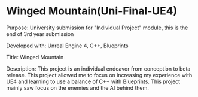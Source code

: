# Winged Mountain(Uni-Final-UE4)

Purpose: University submission for "Individual Project" module, this is the end of 3rd year submission

Developed with: Unreal Engine 4, C++, Blueprints

Title: Winged Mountain

Description: This project is an individual endeavor from conception to beta release. This project allowed me to focus on increasing my experience with UE4 and learning to use a balance of C++ with Blueprints. This project mainly saw focus on the enemies and the AI behind them.

